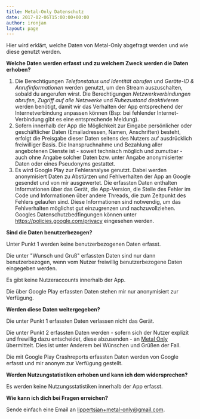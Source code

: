 ```yaml
---
title: Metal-Only Datenschutz
date: 2017-02-06T15:00:00+00:00
author: ironjan
layout: page
---
```

Hier wird erklärt, welche Daten von Metal-Only abgefragt werden und wie diese genutzt werden.

**Welche Daten werden erfasst und zu welchem Zweck werden die Daten erhoben?**

1. Die Berechtigungen *Telefonstatus und Identität abrufen* und *Geräte-ID & Anrufinformationen* 
   werden genutzt, um den Stream auszuschalten, sobald du angerufen wirst. Die Berechtigungen 
   *Netzwerkverbindungen abrufen*, *Zugriff auf alle Netzwerke* und *Ruhezustand deaktivieren* 
   werden benötigt, damit wir das Verhalten der App entsprechend der Internetverbindung anpassen 
   können (Bsp: bei fehlender Internet-Verbindung gibt es eine entsprechende Meldung).
2. Sofern innerhalb der App die Möglichkeit zur Eingabe persönlicher oder geschäftlicher Daten 
   (Emailadressen, Namen, Anschriften) besteht, erfolgt die Preisgabe dieser Daten seitens des 
   Nutzers auf ausdrücklich freiwilliger Basis. Die Inanspruchnahme und Bezahlung aller angebotenen 
   Dienste ist - soweit technisch möglich und zumutbar - auch ohne Angabe solcher Daten bzw. unter 
   Angabe anonymisierter Daten oder eines Pseudonyms gestattet. 
3. Es wird Google Play zur Fehleranalyse genutzt. Dabei werden anonymisiert Daten 
   zu Abstürzen und Fehlverhalten der App an Google gesendet und von mir ausgewertet. Die erfassten 
   Daten enthalten Informationen über das Gerät, die App-Version, die Stelle des Fehler im Code und 
   Informationen über andere Threads, die zum Zeitpunkt des Fehlers gelaufen sind. Diese Informationen
   sind notwendig, um das Fehlverhalten möglichst gut einzugrenzen und nachzuvollziehen. Googles 
   Datenschutzbedfingungen können unter https://policies.google.com/privacy eingesehen werden.

**Sind die Daten benutzerbezogen?**

Unter Punkt 1 werden keine benutzerbezogenen Daten erfasst.

Die unter "Wunsch und Gruß" erfassten Daten sind nur dann benutzerbezogen, wenn vom Nutzer freiwillig 
benutzerbezogene Daten eingegeben werden.

Es gibt keine Nutzeraccounts innerhalb der App.

Die über Google Play erfassten Daten stehen mir nur anonymisiert zur Verfügung.

**Werden diese Daten weitergegeben?**

Die unter Punkt 1 erfassten Daten verlassen nicht das Gerät. 

Die unter Punkt 2 erfassten Daten werden - sofern sich der Nutzer explizit und frewillig dazu 
entscheidet, diese abzusenden - an [Metal Only](https://www.metal-only.de/) übermittelt. Dies ist 
unter Anderem bei Wünschen und Grüßen der Fall.

Die mit Google Play Crashreports erfassten Daten werden von Google erfasst und mir anonym zur Verfügung gestellt.

**Werden Nutzungstatistiken erhoben und kann ich dem widersprechen?**

Es werden keine Nutzungsstatistiken innerhalb der App erfasst.

**Wie kann ich dich bei Fragen erreichen?**

Sende einfach eine Email an [lippertsjan+metal-only@gmail.com](mailto:lippertsjan+metal-only@gmail.com "Email senden").

